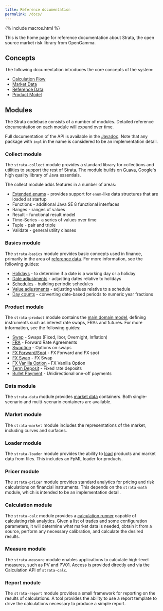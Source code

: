 ```yaml
---
title: Reference documentation
permalink: /docs/
---
```


{% include macros.html %}

This is the home page for reference documentation about Strata, the open source market risk library from OpenGamma.

## Concepts

The following documentation introduces the core concepts of the system:

* [Calculation Flow]({{site.baseurl}}/calculation_flow)
* [Market Data]({{site.baseurl}}/market_data)
* [Reference Data]({{site.baseurl}}/reference_data)
* [Product Model]({{site.baseurl}}/product_model)


## Modules

The Strata codebase consists of a number of modules.
Detailed reference documentation on each module will expand over time.

Full documentation of the API is available in the [Javadoc]({{site.baseurl}}/apidocs/).
Note that any package with `impl` in the name is considered to be an implementation detail.


### Collect module

The `strata-collect` module provides a standard library for collections and utilities to support the rest of Strata.
The module builds on [Guava](https://github.com/google/guava), Google's high quality library of Java essentials.

The collect module adds features in a number of areas:

* [Extended enums]({{site.baseurl}}/extended_enum) - provides support for `enum`-like data structures that are loaded at startup
* Functions - additional Java SE 8 functional interfaces
* Ranges - ranges of values
* Result - functional result model
* Time-Series - a series of values over time
* Tuple - pair and triple
* Validate - general utility classes


### Basics module

The `strata-basics` module provides basic concepts used in finance, primarily in the area of
[reference data]({{site.baseurl}}/reference_data).
For more information, see the following guides:

* [Holidays]({{site.baseurl}}/holidays) - to determine if a date is a working day or a holiday
* [Date adjustments]({{site.baseurl}}/date_adjustments) - adjusting dates relative to holidays
* [Schedules]({{site.baseurl}}/schedules) - building periodic schedules
* [Value adjustments]({{site.baseurl}}/value_adjustments) - adjusting values relative to a schedule
* [Day counts]({{site.baseurl}}/day_counts) - converting date-based periods to numeric year fractions


### Product module

The `strata-product` module contains the [main domain model]({{site.baseurl}}/product_model),
defining instruments such as interest rate swaps, FRAs and futures.
For more information, see the following guides:

* [Swap]({{site.baseurl}}/swap) - Swaps (Fixed, Ibor, Overnight, Inflation)
* [FRA]({{site.baseurl}}/fra) - Forward Rate Agreements
* [Swaption]({{site.baseurl}}/swaption) - Options on swaps
* [FX Forward/Spot]({{site.baseurl}}/fx_single) - FX Forward and FX spot
* [FX Swap]({{site.baseurl}}/fx_swap) - FX Swap
* [FX Vanilla Option]({{site.baseurl}}/fx_vanilla_option) - FX Vanilla Option
* [Term Deposit]({{site.baseurl}}/term_deposit) - Fixed rate deposits
* [Bullet Payment]({{site.baseurl}}/bullet_payment) - Unidirectional one-off payments


### Data module

The `strata-data` module provides [market data]({{site.baseurl}}/market_data) containers.
Both single-scenario and multi-scenario containers are available.


### Market module

The `strata-market` module includes the representations of the market, including curves and surfaces.


### Loader module

The `strata-loader` module provides the ability to [load]({{site.baseurl}}/loaders)
products and market data from files.
This includes an FpML loader for products.


### Pricer module

The `strata-pricer` module provides standard analytics for pricing and risk calculations on financial instruments.
This depends on the `strata-math` module, which is intended to be an implementation detail.


### Calculation module

The `strata-calc` module provides a [calculation runner]({{site.baseurl}}/calculation_flow)
capable of calculating risk analytics.
Given a list of trades and some configuration parameters, it will determine what market data is needed,
obtain it from a source, perform any necessary calibration, and calculate the desired results.


### Measure module

The `strata-measure` module enables applications to calculate high-level measures, such as PV and PV01.
Access is provided directly and via the Calculation API of `strata-calc`.


### Report module

The `strata-report` module provides a small framework for reporting on the results of calculations.
A tool provides the ability to use a report template to drive the calculations necessary to produce a simple report.
